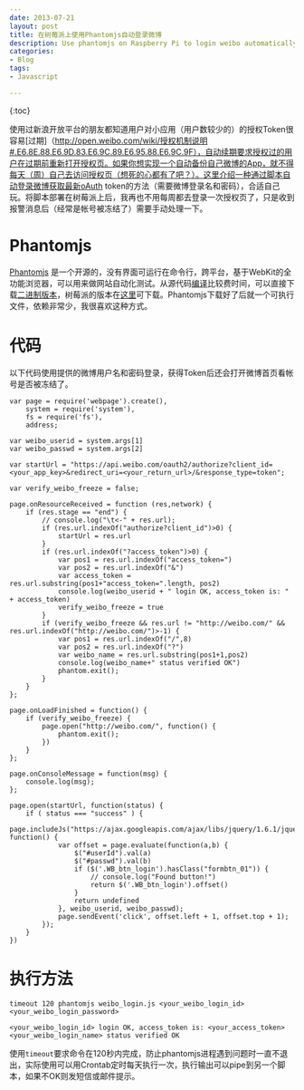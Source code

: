 ```yaml
---
date: 2013-07-21
layout: post
title: 在树莓派上使用Phantomjs自动登录微博
description: Use phantomjs on Raspberry Pi to login weibo automatically
categories:
- Blog
tags:
- Javascript

---
```


{:toc}

使用过新浪开放平台的朋友都知道用户对小应用（用户数较少的）的授权Token很容易[过期]（http://open.weibo.com/wiki/授权机制说明#.E6.8E.88.E6.9D.83.E6.9C.89.E6.95.88.E6.9C.9F），自动续期要求授权过的用户在过期前重新打开授权页。如果你想实现一个自动备份自己微博的App，就不得每天（周）自己去访问授权页（想死的心都有了吧？）。这里介绍一种通过脚本自动登录微博获取最新oAuth token的方法（需要微博登录名和密码），合适自己玩。将脚本部署在树莓派上后，我再也不用每周都去登录一次授权页了，只是收到报警消息后（经常是帐号被冻结了）需要手动处理一下。

# Phantomjs
[Phantomjs](http://phantomjs.org/) 是一个开源的，没有界面可运行在命令行，跨平台，基于WebKit的全功能浏览器，可以用来做网站自动化测试。从源代码[编译](http://phantomjs.org/build.html)比较费时间，可以直接下载[二进制版本](http://phantomjs.org/download.html)，树莓派的版本在[这里](https://github.com/aeberhardo/phantomjs-linux-armv6l)可下载。Phantomjs下载好了后就一个可执行文件，依赖非常少，我很喜欢这种方式。


# 代码

以下代码使用提供的微博用户名和密码登录，获得Token后还会打开微博首页看帐号是否被冻结了。

```
var page = require('webpage').create(),
    system = require('system'),
    fs = require('fs'),
    address;

var weibo_userid = system.args[1]
var weibo_passwd = system.args[2]

var startUrl = "https://api.weibo.com/oauth2/authorize?client_id=<your_app_key>&redirect_uri=<your_return_url>/&response_type=token";

var verify_weibo_freeze = false;

page.onResourceReceived = function (res,network) {
    if (res.stage == "end") {
        // console.log("\t<-" + res.url);
        if (res.url.indexOf("authorize?client_id")>0) {
            startUrl = res.url
        } 
        if (res.url.indexOf("?access_token")>0) {
            var pos1 = res.url.indexOf("access_token=")
            var pos2 = res.url.indexOf("&")
            var access_token = res.url.substring(pos1+"access_token=".length, pos2)
            console.log(weibo_userid + " login OK, access_token is: " + access_token)
            verify_weibo_freeze = true
        }
        if (verify_weibo_freeze && res.url != "http://weibo.com/" && res.url.indexOf("http://weibo.com/")>-1) {
            var pos1 = res.url.indexOf("/",8)
            var pos2 = res.url.indexOf("?")
            var weibo_name = res.url.substring(pos1+1,pos2)
            console.log(weibo_name+" status verified OK")
            phantom.exit();
        }
    }
};

page.onLoadFinished = function() {
    if (verify_weibo_freeze) {
        page.open("http://weibo.com/", function() {
            phantom.exit();
        })
    }
};

page.onConsoleMessage = function(msg) {
    console.log(msg);
};

page.open(startUrl, function(status) {
    if ( status === "success" ) {
        page.includeJs("https://ajax.googleapis.com/ajax/libs/jquery/1.6.1/jquery.min.js", function() {
            var offset = page.evaluate(function(a,b) {
                $("#userId").val(a)
                $("#passwd").val(b)
                if ($('.WB_btn_login').hasClass("formbtn_01")) {
                    // console.log("Found button!")
                    return $('.WB_btn_login').offset()
                }
                return undefined
            }, weibo_userid, weibo_passwd);
            page.sendEvent('click', offset.left + 1, offset.top + 1);
        });
    }
})

```

# 执行方法

`timeout 120 phantomjs weibo_login.js <your_weibo_login_id> <your_weibo_login_password>`

```
<your_weibo_login_id> login OK, access_token is: <your_access_token>
<your_weibo_login_name> status verified OK
```

使用`timeout`要求命令在120秒内完成，防止phantomjs进程遇到问题时一直不退出，实际使用可以用Crontab定时每天执行一次，执行输出可以pipe到另一个脚本，如果不OK则发短信或邮件提示。